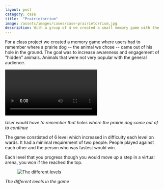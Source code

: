 ```yaml
---
layout: post
category: case
title:  "Prairietorrium"
image: /assets/images/cases/case-prairietorrium.jpg
description: With a group of 4 we created a small memory game with the goal to increase engament with unpopular zoo animals.
---
```


For a class project we created a memory game where users had to remember where a prairie dog -- the animal we chose -- came out of his hole in the ground. The goal was to increase awareness and engagement of "hidden" animals. Animals that were not very popular with the general audience. 

<video autoplay="true" loop="true">
    <source src="{{ site.baseurl | prepend: site.url }}/assets/images/prairietorrium/popup.mp4" type="video/mp4">
</video>

*User would have to remember that holes where the prairie dog came out of to continue*

The game constisted of 6 level which increased in difficulty each level on wards. It had a minimal requirement of two people. People played against each other and the person who was fastest would win.

Each level that you progress though you would move up a step in a virtual arena, you won if the reached the top. 

<figure>
    <img src="{{ site.baseurl | prepend: site.url }}/assets/images/prairietorrium/levels.jpg" alt="The different levels">
</figure>

*The different levels in the game*
